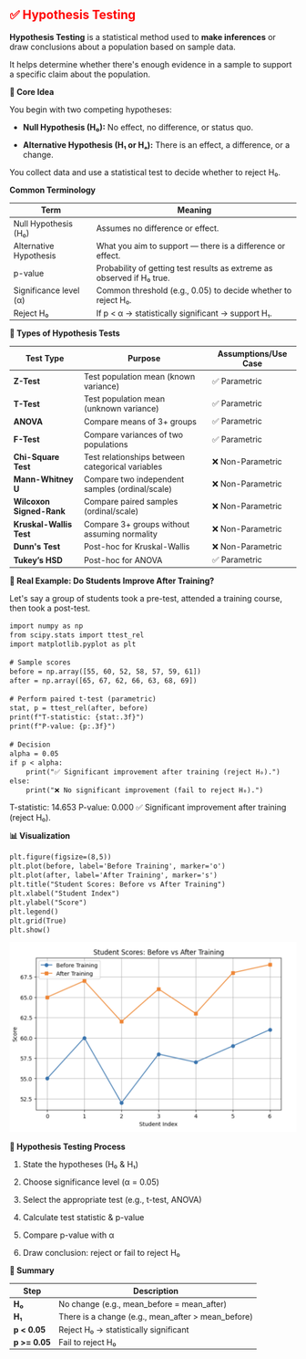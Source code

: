 <h2 style="color:red;">✅ Hypothesis Testing</h2>

**Hypothesis Testing** is a statistical method used to **make inferences** or draw conclusions about a population based on sample data.

It helps determine whether there's enough evidence in a sample to support a specific claim about the population.

**🧪 Core Idea**

You begin with two competing hypotheses:

- **Null Hypothesis (H₀):** No effect, no difference, or status quo.

- **Alternative Hypothesis (H₁ or Hₐ):** There is an effect, a difference, or a change.

You collect data and use a statistical test to decide whether to reject H₀.

**Common Terminology**

| Term                   | Meaning                                                                |
| ---------------------- | ---------------------------------------------------------------------- |
| Null Hypothesis (H₀)   | Assumes no difference or effect.                                       |
| Alternative Hypothesis | What you aim to support — there is a difference or effect.             |
| p-value                | Probability of getting test results as extreme as observed if H₀ true. |
| Significance level (α) | Common threshold (e.g., 0.05) to decide whether to reject H₀.          |
| Reject H₀              | If p < α → statistically significant → support H₁.                     |


**🧠 Types of Hypothesis Tests**

| Test Type                | Purpose                                          | Assumptions/Use Case |
| ------------------------ | ------------------------------------------------ | -------------------- |
| **Z-Test**               | Test population mean (known variance)            | ✅ Parametric           |
| **T-Test**               | Test population mean (unknown variance)          | ✅ Parametric           |
| **ANOVA**                | Compare means of 3+ groups                       | ✅ Parametric           |
| **F-Test**               | Compare variances of two populations             | ✅ Parametric           |
| **Chi-Square Test**      | Test relationships between categorical variables | ❌ Non-Parametric       |
| **Mann-Whitney U**       | Compare two independent samples (ordinal/scale)  | ❌ Non-Parametric       |
| **Wilcoxon Signed-Rank** | Compare paired samples (ordinal/scale)           | ❌ Non-Parametric       |
| **Kruskal-Wallis Test**  | Compare 3+ groups without assuming normality     | ❌ Non-Parametric       |
| **Dunn's Test**          | Post-hoc for Kruskal-Wallis                      | ❌ Non-Parametric       |
| **Tukey’s HSD**          | Post-hoc for ANOVA                               | ✅ Parametric           |


**🎯 Real Example: Do Students Improve After Training?**

Let's say a group of students took a pre-test, attended a training course, then took a post-test.

```
import numpy as np
from scipy.stats import ttest_rel
import matplotlib.pyplot as plt

# Sample scores
before = np.array([55, 60, 52, 58, 57, 59, 61])
after = np.array([65, 67, 62, 66, 63, 68, 69])

# Perform paired t-test (parametric)
stat, p = ttest_rel(after, before)
print(f"T-statistic: {stat:.3f}")
print(f"P-value: {p:.3f}")

# Decision
alpha = 0.05
if p < alpha:
    print("✅ Significant improvement after training (reject H₀).")
else:
    print("❌ No significant improvement (fail to reject H₀).")
```

T-statistic: 14.653
P-value: 0.000
✅ Significant improvement after training (reject H₀).


**📊 Visualization**

```
plt.figure(figsize=(8,5))
plt.plot(before, label='Before Training', marker='o')
plt.plot(after, label='After Training', marker='s')
plt.title("Student Scores: Before vs After Training")
plt.xlabel("Student Index")
plt.ylabel("Score")
plt.legend()
plt.grid(True)
plt.show()
```

![alt text](../images/Hypothesis1.png)


**🔄 Hypothesis Testing Process**

1. State the hypotheses (H₀ & H₁)

2. Choose significance level (α = 0.05)

3. Select the appropriate test (e.g., t-test, ANOVA)

4. Calculate test statistic & p-value

5. Compare p-value with α

6. Draw conclusion: reject or fail to reject H₀


**📌 Summary**

| Step          | Description                                          |
| ------------- | ---------------------------------------------------- |
| **H₀**        | No change (e.g., mean\_before = mean\_after)         |
| **H₁**        | There is a change (e.g., mean\_after > mean\_before) |
| **p < 0.05**  | Reject H₀ → statistically significant                |
| **p >= 0.05** | Fail to reject H₀                                    |


